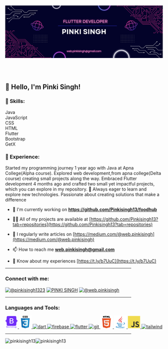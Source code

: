 ![logo](https://github.com/Pinkisingh13/Pinkisingh13/blob/main/Copy%20of%20Flutter%20Developer.png)

<br></br>

<h2>👋 Hello, I'm Pinki Singh!</h2> 

<h3>🚀 Skills:</h3>
Java<br>
JavaScript<br>
CSS<br>
HTML<br>
Flutter<br>
Bootstrap<br>
GetX<br>

<h3>📅 Experience:</h3>

Started my programming journey 1 year ago with Java at Apna College(Alpha course).
Explored web development,from apna college(Delta course) creating small projects along the way.
Embraced Flutter development 4 months ago and crafted two small yet impactful projects, which you can explore in my repository.
🌱 Always eager to learn and explore new technologies. Passionate about creating solutions that make a difference
<br>

- 🔭 I'm currently working on **https://github.com/Pinkisingh13/foodhub**
- 👨‍💻 All of my projects are available at [https://github.com/Pinkisingh13?tab=repositories](https://github.com/Pinkisingh13?tab=repositories)
- 📝 I regularly write articles on [https://medium.com/@web.pinkisingh](https://medium.com/@web.pinkisingh)

- 📫 How to reach me **web.pinkisingh@gmail.com**

- 📄 Know about my experiences [https://t.ly/b7UuC](https://t.ly/b7UuC)

 <hr width="80%">
<h3 align="left">Connect with me:</h3>
<p align="left">
<a href="https://twitter.com/@pinkisingh1323" target="blank"><img align="center" src="https://raw.githubusercontent.com/rahuldkjain/github-profile-readme-generator/master/src/images/icons/Social/twitter.svg" alt="@pinkisingh1323" height="30" width="40" /></a>
<a href="https://in.linkedin.com/in/pinki-singh-99871b246" target="blank"><img align="center" src="https://raw.githubusercontent.com/rahuldkjain/github-profile-readme-generator/master/src/images/icons/Social/linked-in-alt.svg" alt="PINKI SINGH" height="30" width="40" /></a>
<a href="https://medium.com/@web.pinkisingh" target="blank"><img align="center" src="https://raw.githubusercontent.com/rahuldkjain/github-profile-readme-generator/master/src/images/icons/Social/medium.svg" alt="@web.pinkisingh" height="30" width="40" /></a>
</p>
 <hr width="80%">
<h3 align="left">Languages and Tools:</h3>
<p align="left"> <a href="https://getbootstrap.com" target="_blank" rel="noreferrer"> <img src="https://raw.githubusercontent.com/devicons/devicon/master/icons/bootstrap/bootstrap-plain-wordmark.svg" alt="bootstrap" width="40" height="40"/> </a> <a href="https://www.w3schools.com/css/" target="_blank" rel="noreferrer"> <img src="https://raw.githubusercontent.com/devicons/devicon/master/icons/css3/css3-original-wordmark.svg" alt="css3" width="40" height="40"/> </a> <a href="https://dart.dev" target="_blank" rel="noreferrer"> <img src="https://www.vectorlogo.zone/logos/dartlang/dartlang-icon.svg" alt="dart" width="40" height="40"/> </a> <a href="https://firebase.google.com/" target="_blank" rel="noreferrer"> <img src="https://www.vectorlogo.zone/logos/firebase/firebase-icon.svg" alt="firebase" width="40" height="40"/> </a> <a href="https://flutter.dev" target="_blank" rel="noreferrer"> <img src="https://www.vectorlogo.zone/logos/flutterio/flutterio-icon.svg" alt="flutter" width="40" height="40"/> </a> <a href="https://git-scm.com/" target="_blank" rel="noreferrer"> <img src="https://www.vectorlogo.zone/logos/git-scm/git-scm-icon.svg" alt="git" width="40" height="40"/> </a> <a href="https://www.w3.org/html/" target="_blank" rel="noreferrer"> <img src="https://raw.githubusercontent.com/devicons/devicon/master/icons/html5/html5-original-wordmark.svg" alt="html5" width="40" height="40"/> </a> <a href="https://www.java.com" target="_blank" rel="noreferrer"> <img src="https://raw.githubusercontent.com/devicons/devicon/master/icons/java/java-original.svg" alt="java" width="40" height="40"/> </a> <a href="https://developer.mozilla.org/en-US/docs/Web/JavaScript" target="_blank" rel="noreferrer"> <img src="https://raw.githubusercontent.com/devicons/devicon/master/icons/javascript/javascript-original.svg" alt="javascript" width="40" height="40"/> </a> <a href="https://tailwindcss.com/" target="_blank" rel="noreferrer"> <img src="https://www.vectorlogo.zone/logos/tailwindcss/tailwindcss-icon.svg" alt="tailwind" width="40" height="40"/> </a> </p>
 <hr width="80%">
<p><img align="left" src="https://github-readme-stats.vercel.app/api/top-langs?username=pinkisingh13&show_icons=true&locale=en&layout=compact" alt="pinkisingh13"/> &nbsp;<img align="left" src="https://github-readme-stats.vercel.app/api?username=pinkisingh13&show_icons=true&locale=en" alt="pinkisingh13" /></p>
              
